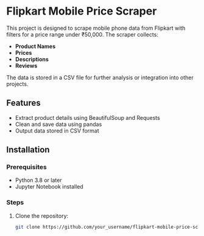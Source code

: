 # Flipkart Mobile Price Scraper

This project is designed to scrape mobile phone data from Flipkart with filters for a price range under ₹50,000. The scraper collects:
- **Product Names**
- **Prices**
- **Descriptions**
- **Reviews**

The data is stored in a CSV file for further analysis or integration into other projects.

## Features
- Extract product details using BeautifulSoup and Requests
- Clean and save data using pandas
- Output data stored in CSV format

## Installation

### Prerequisites
- Python 3.8 or later
- Jupyter Notebook installed

### Steps
1. Clone the repository:
   ```bash
   git clone https://github.com/your_username/flipkart-mobile-price-scraper.git
